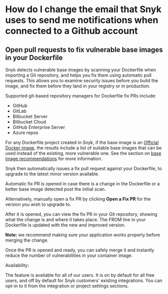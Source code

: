 # How do I change the email that Snyk uses to send me notifications when connected to a Github account

## Open pull requests to fix vulnerable base images in your Dockerfile

Snyk detects vulnerable base images by scanning your Dockerfile when importing a Git repository, and helps you fix them using automatic pull requests. This allows you to examine security issues before you build the image, and fix them before they land in your registry or in production.

Supported git-based repository managers for Dockerfile fix PRs include:

* GitHub
* GitLab
* Bitbucket Server
* Bitbucket Cloud
* GitHub Enterprise Server
* Azure repos

For any Dockerfile project created in Snyk, if the base image is an [Official Docker image](https://docs.docker.com/docker-hub/official_images/), the results include a list of suitable base images that can be used instead of the existing, more vulnerable one. See the section on [base image recommendations](https://support.snyk.io/hc/en-us/articles/360003915938-Analysis-and-remediation-for-your-images-from-the-Snyk-app) for more information.

Snyk then automatically issues a fix pull request against your Dockerfile, to upgrade to the latest minor version available.

Automatic fix PR is opened in case there is a change in the Dockerfile or a better base image detected post the initial scan.

Alternatively, manually open a fix PR by clicking **Open a Fix PR** for the version you wish to upgrade to.

After it is opened, you can view the fix PR in your Git repository, showing what the change is and where it takes place. The FROM line in your Dockerfile is updated with the new and improved version.

**Note:** we recommend making sure your application works properly before merging the change.

Once the PR is opened and ready, you can safely merge it and instantly reduce the number of vulnerabilities in your container image.

Availability:

The feature is available for all of our users. It is on by default for all free users, and off by default for Snyk customers' existing integrations. You can opt-in to it from the integration or project settings sections.

